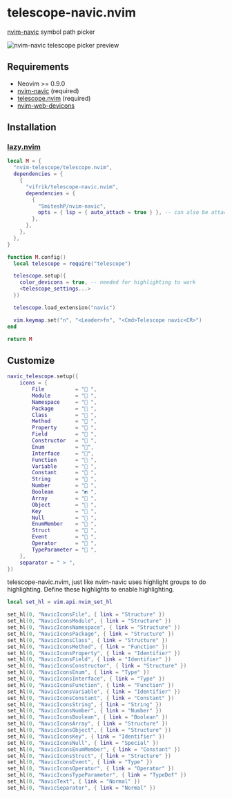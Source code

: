 # telescope-navic.nvim
[nvim-navic](https://github.com/SmiteshP/nvim-navic) symbol path picker

![nvim-navic telescope picker preview](https://github.com/user-attachments/assets/8696cea8-e1df-4c43-896f-a3b88a5e1667)

## Requirements
- Neovim >= 0.9.0
- [nvim-navic](https://github.com/SmiteshP/nvim-navic) (required)
- [telescope.nvim](https://github.com/nvim-telescope/telescope.nvim) (required)
- [nvim-web-devicons](https://github.com/nvim-tree/nvim-web-devicons)

## Installation
### [lazy.nvim](https://github.com/folke/lazy.nvim)
```lua
local M = {
  "nvim-telescope/telescope.nvim",
  dependencies = {
    {
      "vifrik/telescope-navic.nvim",
      dependencies = {
        {
          "SmiteshP/nvim-navic",
          opts = { lsp = { auto_attach = true } }, -- can also be attached manually, see nvim-navic
        },
      },
    },
  },
}

function M.config()
  local telescope = require("telescope")

  telescope.setup({
    color_devicons = true, -- needed for highlighting to work
    <telescope_settings...>
  })

  telescope.load_extension("navic")

  vim.keymap.set("n", "<Leader>fn", "<Cmd>Telescope navic<CR>")
end

return M
```

## Customize
```lua
navic_telescope.setup({
    icons = {
        File          = "󰈙 ",
        Module        = " ",
        Namespace     = "󰌗 ",
        Package       = " ",
        Class         = "󰌗 ",
        Method        = "󰆧 ",
        Property      = " ",
        Field         = " ",
        Constructor   = " ",
        Enum          = "󰕘",
        Interface     = "󰕘",
        Function      = "󰊕 ",
        Variable      = "󰆧 ",
        Constant      = "󰏿 ",
        String        = "󰀬 ",
        Number        = "󰎠 ",
        Boolean       = "◩ ",
        Array         = "󰅪 ",
        Object        = "󰅩 ",
        Key           = "󰌋 ",
        Null          = "󰟢 ",
        EnumMember    = " ",
        Struct        = "󰌗 ",
        Event         = " ",
        Operator      = "󰆕 ",
        TypeParameter = "󰊄 ",
    },
    separator = " > ",
})
```

telescope-navic.nvim, just like nvim-navic uses highlight groups to do highlighting. Define these highlights to enable highlighting.
```lua
local set_hl = vim.api.nvim_set_hl

set_hl(0, "NavicIconsFile", { link = "Structure" })
set_hl(0, "NavicIconsModule", { link = "Structure" })
set_hl(0, "NavicIconsNamespace", { link = "Structure" })
set_hl(0, "NavicIconsPackage", { link = "Structure" })
set_hl(0, "NavicIconsClass", { link = "Structure" })
set_hl(0, "NavicIconsMethod", { link = "Function" })
set_hl(0, "NavicIconsProperty", { link = "Identifier" })
set_hl(0, "NavicIconsField", { link = "Identifier" })
set_hl(0, "NavicIconsConstructor", { link = "Structure" })
set_hl(0, "NavicIconsEnum", { link = "Type" })
set_hl(0, "NavicIconsInterface", { link = "Type" })
set_hl(0, "NavicIconsFunction", { link = "Function" })
set_hl(0, "NavicIconsVariable", { link = "Identifier" })
set_hl(0, "NavicIconsConstant", { link = "Constant" })
set_hl(0, "NavicIconsString", { link = "String" })
set_hl(0, "NavicIconsNumber", { link = "Number" })
set_hl(0, "NavicIconsBoolean", { link = "Boolean" })
set_hl(0, "NavicIconsArray", { link = "Structure" })
set_hl(0, "NavicIconsObject", { link = "Structure" })
set_hl(0, "NavicIconsKey", { link = "Identifier" })
set_hl(0, "NavicIconsNull", { link = "Special" })
set_hl(0, "NavicIconsEnumMember", { link = "Constant" })
set_hl(0, "NavicIconsStruct", { link = "Structure" })
set_hl(0, "NavicIconsEvent", { link = "Type" })
set_hl(0, "NavicIconsOperator", { link = "Operator" })
set_hl(0, "NavicIconsTypeParameter", { link = "TypeDef" })
set_hl(0, "NavicText", { link = "Normal" })
set_hl(0, "NavicSeparator", { link = "Normal" })
```
